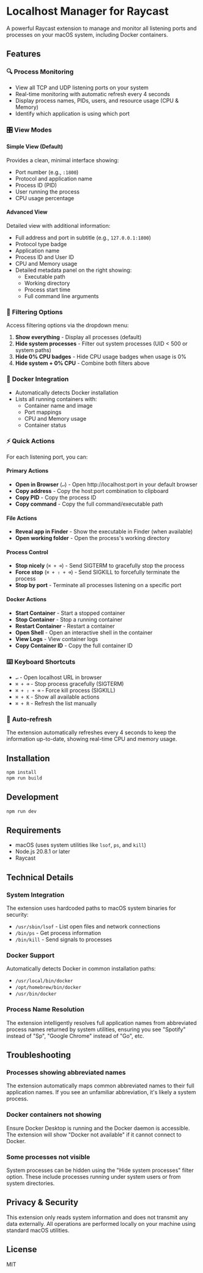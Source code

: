 # Localhost Manager for Raycast

A powerful Raycast extension to manage and monitor all listening ports and processes on your macOS system, including Docker containers.

## Features

### 🔍 **Process Monitoring**
- View all TCP and UDP listening ports on your system
- Real-time monitoring with automatic refresh every 4 seconds
- Display process names, PIDs, users, and resource usage (CPU & Memory)
- Identify which application is using which port

### 🎛️ **View Modes**

#### **Simple View** (Default)
Provides a clean, minimal interface showing:
- Port number (e.g., `:1800`)
- Protocol and application name
- Process ID (PID)
- User running the process
- CPU usage percentage

#### **Advanced View**
Detailed view with additional information:
- Full address and port in subtitle (e.g., `127.0.0.1:1800`)
- Protocol type badge
- Application name
- Process ID and User ID
- CPU and Memory usage
- Detailed metadata panel on the right showing:
  - Executable path
  - Working directory
  - Process start time
  - Full command line arguments

### 🎯 **Filtering Options**

Access filtering options via the dropdown menu:

1. **Show everything** - Display all processes (default)
2. **Hide system processes** - Filter out system processes (UID < 500 or system paths)
3. **Hide 0% CPU badges** - Hide CPU usage badges when usage is 0%
4. **Hide system + 0% CPU** - Combine both filters above

### 🐳 **Docker Integration**
- Automatically detects Docker installation
- Lists all running containers with:
  - Container name and image
  - Port mappings
  - CPU and Memory usage
  - Container status

### ⚡ **Quick Actions**

For each listening port, you can:

#### **Primary Actions**
- **Open in Browser** (`↵`) - Open http://localhost:port in your default browser
- **Copy address** - Copy the host:port combination to clipboard
- **Copy PID** - Copy the process ID
- **Copy command** - Copy the full command/executable path

#### **File Actions**
- **Reveal app in Finder** - Show the executable in Finder (when available)
- **Open working folder** - Open the process's working directory

#### **Process Control**
- **Stop nicely** (`⌘ + ⌫`) - Send SIGTERM to gracefully stop the process
- **Force stop** (`⌘ + ⇧ + ⌫`) - Send SIGKILL to forcefully terminate the process
- **Stop by port** - Terminate all processes listening on a specific port

#### **Docker Actions**
- **Start Container** - Start a stopped container
- **Stop Container** - Stop a running container
- **Restart Container** - Restart a container
- **Open Shell** - Open an interactive shell in the container
- **View Logs** - View container logs
- **Copy Container ID** - Copy the full container ID

### ⌨️ **Keyboard Shortcuts**

- `↵` - Open localhost URL in browser
- `⌘ + ⌫` - Stop process gracefully (SIGTERM)
- `⌘ + ⇧ + ⌫` - Force kill process (SIGKILL)
- `⌘ + K` - Show all available actions
- `⌘ + R` - Refresh the list manually

### 🔄 **Auto-refresh**
The extension automatically refreshes every 4 seconds to keep the information up-to-date, showing real-time CPU and memory usage.

## Installation

```bash
npm install
npm run build
```

## Development

```bash
npm run dev
```

## Requirements

- macOS (uses system utilities like `lsof`, `ps`, and `kill`)
- Node.js 20.8.1 or later
- Raycast

## Technical Details

### System Integration
The extension uses hardcoded paths to macOS system binaries for security:
- `/usr/sbin/lsof` - List open files and network connections
- `/bin/ps` - Get process information
- `/bin/kill` - Send signals to processes

### Docker Support
Automatically detects Docker in common installation paths:
- `/usr/local/bin/docker`
- `/opt/homebrew/bin/docker`
- `/usr/bin/docker`

### Process Name Resolution
The extension intelligently resolves full application names from abbreviated process names returned by system utilities, ensuring you see "Spotify" instead of "Sp", "Google Chrome" instead of "Go", etc.

## Troubleshooting

### Processes showing abbreviated names
The extension automatically maps common abbreviated names to their full application names. If you see an unfamiliar abbreviation, it's likely a system process.

### Docker containers not showing
Ensure Docker Desktop is running and the Docker daemon is accessible. The extension will show "Docker not available" if it cannot connect to Docker.

### Some processes not visible
System processes can be hidden using the "Hide system processes" filter option. These include processes running under system users or from system directories.

## Privacy & Security

This extension only reads system information and does not transmit any data externally. All operations are performed locally on your machine using standard macOS utilities.

## License

MIT